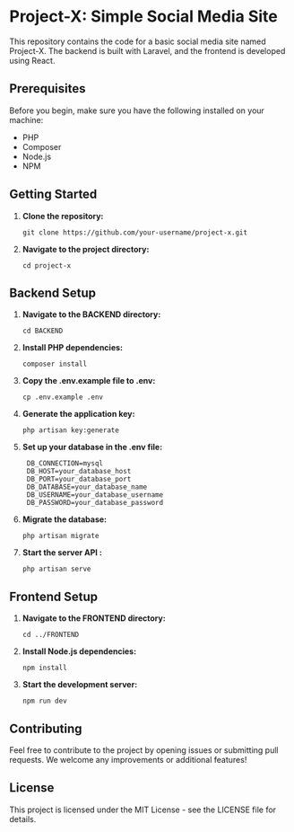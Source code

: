 # Project-X: Simple Social Media Site

This repository contains the code for a basic social media site named Project-X. The backend is built with Laravel, and the frontend is developed using React.

## Prerequisites

Before you begin, make sure you have the following installed on your machine:

- PHP
- Composer
- Node.js
- NPM

## Getting Started

1. **Clone the repository:**

   ```
   git clone https://github.com/your-username/project-x.git
   ```
2. **Navigate to the project directory:**

   ```
   cd project-x
   ```
## Backend Setup

1. **Navigate to the BACKEND directory:**

   ```
   cd BACKEND
   ```
2. **Install PHP dependencies:**

   ```
   composer install
   ```
3. **Copy the .env.example file to .env:**

   ```
   cp .env.example .env
   ```
4. **Generate the application key:**

   ```
   php artisan key:generate
   ```
5. **Set up your database in the .env file:**

   ```
    DB_CONNECTION=mysql
    DB_HOST=your_database_host
    DB_PORT=your_database_port
    DB_DATABASE=your_database_name
    DB_USERNAME=your_database_username
    DB_PASSWORD=your_database_password
   ```
6. **Migrate the database:**

   ```
   php artisan migrate
   ```
7. **Start the server API :**

   ```
   php artisan serve
   ```

## Frontend Setup

1. **Navigate to the FRONTEND directory:**

   ```
   cd ../FRONTEND
   ```
2. **Install Node.js dependencies:**

   ```
   npm install
   ```
3. **Start the development server:**

   ```
   npm run dev
   ```
## Contributing
Feel free to contribute to the project by opening issues or submitting pull requests. We welcome any improvements or additional features!

## License
This project is licensed under the MIT License - see the LICENSE file for details.

